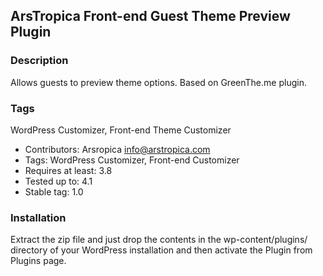 ## ArsTropica Front-end Guest Theme Preview Plugin

### Description
Allows guests to preview theme options.  Based on GreenThe.me plugin.

### Tags
WordPress Customizer, Front-end Theme Customizer

- Contributors: Arsropica <info@arstropica.com> 
- Tags: WordPress Customizer, Front-end Customizer
- Requires at least: 3.8
- Tested up to: 4.1
- Stable tag: 1.0

### Installation
Extract the zip file and just drop the contents in the wp-content/plugins/ directory of your WordPress installation and then activate the Plugin from Plugins page.
